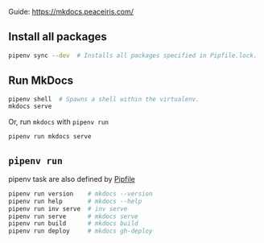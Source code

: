


Guide: https://mkdocs.peaceiris.com/

## Install all packages

```sh
pipenv sync --dev  # Installs all packages specified in Pipfile.lock.
```



## Run MkDocs

```sh
pipenv shell  # Spawns a shell within the virtualenv.
mkdocs serve
```

Or, run `mkdocs` with `pipenv run`

```sh
pipenv run mkdocs serve
```



## `pipenv run`

pipenv task are also defined by [Pipfile](https://github.com/peaceiris/mkdocs-material-boilerplate/blob/main/Pipfile)

```sh
pipenv run version    # mkdocs --version
pipenv run help       # mkdocs --help
pipenv run inv serve  # inv serve
pipenv run serve      # mkdocs serve
pipenv run build      # mkdocs build
pipenv run deploy     # mkdocs gh-deploy
```
